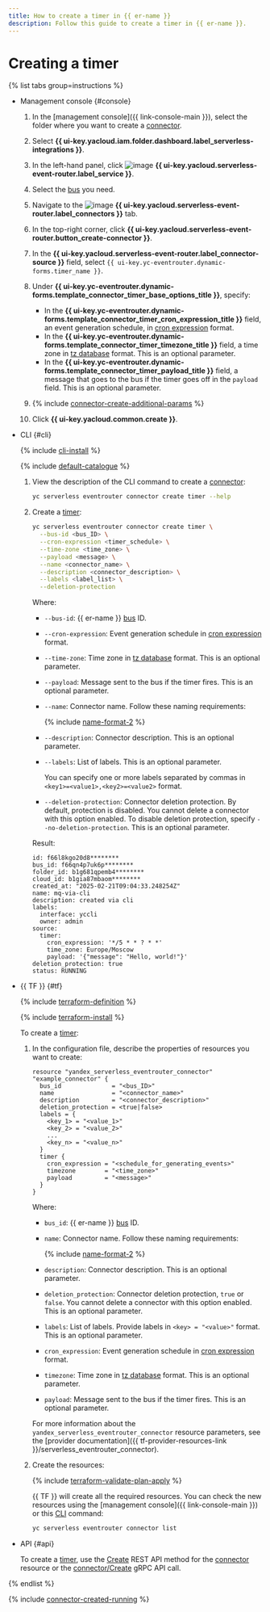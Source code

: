 ```yaml
---
title: How to create a timer in {{ er-name }}
description: Follow this guide to create a timer in {{ er-name }}.
---
```


# Creating a timer

{% list tabs group=instructions %}

- Management console {#console}

  1. In the [management console]({{ link-console-main }}), select the folder where you want to create a [connector](../../../concepts/eventrouter/connector.md).
  1. Select **{{ ui-key.yacloud.iam.folder.dashboard.label_serverless-integrations }}**.
  1. In the left-hand panel, click ![image](../../../../_assets/console-icons/object-align-center-vertical.svg) **{{ ui-key.yacloud.serverless-event-router.label_service }}**.
  1. Select the [bus](../../../concepts/eventrouter/bus.md) you need.
  1. Navigate to the ![image](../../../../_assets/console-icons/broadcast-signal.svg) **{{ ui-key.yacloud.serverless-event-router.label_connectors }}** tab.
  1. In the top-right corner, click **{{ ui-key.yacloud.serverless-event-router.button_create-connector }}**.
  1. In the **{{ ui-key.yacloud.serverless-event-router.label_connector-source }}** field, select `{{ ui-key.yc-eventrouter.dynamic-forms.timer_name }}`.
  1. Under **{{ ui-key.yc-eventrouter.dynamic-forms.template_connector_timer_base_options_title }}**, specify:

      * In the **{{ ui-key.yc-eventrouter.dynamic-forms.template_connector_timer_cron_expression_title }}** field, an event generation schedule, in [cron expression](../../../concepts/cron.md) format.
      * In the **{{ ui-key.yc-eventrouter.dynamic-forms.template_connector_timer_timezone_title }}** field, a time zone in [tz database](https://en.wikipedia.org/wiki/Tz_database) format. This is an optional parameter.
      * In the **{{ ui-key.yc-eventrouter.dynamic-forms.template_connector_timer_payload_title }}** field, a message that goes to the bus if the timer goes off in the `payload` field. This is an optional parameter.

  1. {% include [connector-create-additional-params](../../../../_includes/serverless-integrations/connector-create-additional-params.md) %}
  1. Click **{{ ui-key.yacloud.common.create }}**.

- CLI {#cli}

  {% include [cli-install](../../../../_includes/cli-install.md) %}

  {% include [default-catalogue](../../../../_includes/default-catalogue.md) %}

  1. View the description of the CLI command to create a [connector](../../../concepts/eventrouter/connector.md):

      ```bash
      yc serverless eventrouter connector create timer --help
      ```

  1. Create a [timer](../../../concepts/eventrouter/connector.md#timer):

      ```bash
      yc serverless eventrouter connector create timer \
        --bus-id <bus_ID> \
        --cron-expression <timer_schedule> \
        --time-zone <time_zone> \
        --payload <message> \
        --name <connector_name> \
        --description <connector_description> \
        --labels <label_list> \
        --deletion-protection
      ```

      Where:

      * `--bus-id`: {{ er-name }} [bus](../../../concepts/eventrouter/bus.md) ID.
      * `--cron-expression`: Event generation schedule in [cron expression](../../../concepts/cron.md) format.
      * `--time-zone`: Time zone in [tz database](https://en.wikipedia.org/wiki/Tz_database) format. This is an optional parameter.
      * `--payload`: Message sent to the bus if the timer fires. This is an optional parameter.
      * `--name`: Connector name. Follow these naming requirements:

          {% include [name-format-2](../../../../_includes/name-format-2.md) %}

      * `--description`: Connector description. This is an optional parameter.
      * `--labels`: List of labels. This is an optional parameter.

          You can specify one or more labels separated by commas in `<key1>=<value1>,<key2>=<value2>` format.

      * `--deletion-protection`: Connector deletion protection. By default, protection is disabled. You cannot delete a connector with this option enabled. To disable deletion protection, specify `--no-deletion-protection`. This is an optional parameter.

      Result:

      ```text
      id: f66l8kgo20d8********
      bus_id: f66qn4p7uk6p********
      folder_id: b1g681qpemb4********
      cloud_id: b1gia87mbaom********
      created_at: "2025-02-21T09:04:33.248254Z"
      name: mq-via-cli
      description: created via cli
      labels:
        interface: yccli
        owner: admin
      source:
        timer:
          cron_expression: '*/5 * * ? * *'
          time_zone: Europe/Moscow
          payload: '{"message": "Hello, world!"}'
      deletion_protection: true
      status: RUNNING
      ```

- {{ TF }} {#tf}

  {% include [terraform-definition](../../../../_tutorials/_tutorials_includes/terraform-definition.md) %}

  {% include [terraform-install](../../../../_includes/terraform-install.md) %}

  To create a [timer](../../../concepts/eventrouter/connector.md#timer):

  1. In the configuration file, describe the properties of resources you want to create:

      ```hcl
      resource "yandex_serverless_eventrouter_connector" "example_connector" {
        bus_id              = "<bus_ID>"
        name                = "<connector_name>"
        description         = "<connector_description>"
        deletion_protection = <true|false>
        labels = {
          <key_1> = "<value_1>"
          <key_2> = "<value_2>"
          ...
          <key_n> = "<value_n>"
        }
        timer {
          cron_expression = "<schedule_for_generating_events>"
          timezone        = "<time_zone>"
          payload         = "<message>"
        }
      }
      ```

      Where:

      * `bus_id`: {{ er-name }} [bus](../../../concepts/eventrouter/bus.md) ID.
      * `name`: Connector name. Follow these naming requirements:

          {% include [name-format-2](../../../../_includes/name-format-2.md) %}

      * `description`: Connector description. This is an optional parameter.
      * `deletion_protection`: Connector deletion protection, `true` or `false`. You cannot delete a connector with this option enabled. This is an optional parameter.
      * `labels`: List of labels. Provide labels in `<key> = "<value>"` format. This is an optional parameter.
      * `cron_expression`: Event generation schedule in [cron expression](../../../concepts/cron.md) format.
      * `timezone`: Time zone in [tz database](https://en.wikipedia.org/wiki/Tz_database) format. This is an optional parameter.
      * `payload`: Message sent to the bus if the timer fires. This is an optional parameter.

      For more information about the `yandex_serverless_eventrouter_connector` resource parameters, see the [provider documentation]({{ tf-provider-resources-link }}/serverless_eventrouter_connector).

  1. Create the resources:

      {% include [terraform-validate-plan-apply](../../../../_tutorials/_tutorials_includes/terraform-validate-plan-apply.md) %}

      {{ TF }} will create all the required resources. You can check the new resources using the [management console]({{ link-console-main }}) or this [CLI](../../../../cli/) command:

      ```bash
      yc serverless eventrouter connector list
      ```

- API {#api}

  To create a [timer](../../../concepts/eventrouter/connector.md#timer), use the [Create](../../../../serverless-integrations/eventrouter/api-ref/Connector/create.md) REST API method for the [connector](../../../../serverless-integrations/eventrouter/api-ref/Connector/index.md) resource or the [connector/Create](../../../../serverless-integrations/eventrouter/api-ref/grpc/Connector/create.md) gRPC API call.

{% endlist %}

{% include [connector-created-running](../../../../_includes/serverless-integrations/connector-created-running.md) %}
